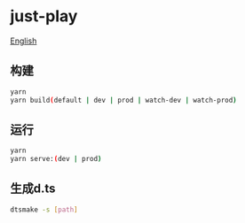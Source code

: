 # just-play

[English](./README.md)

## 构建
  
  ```bash
  yarn
  yarn build(default | dev | prod | watch-dev | watch-prod)
  ```

## 运行
  
  ```bash
  yarn
  yarn serve:(dev | prod)
  ```

## 生成d.ts
  
  ```bash
  dtsmake -s [path]
  ```
